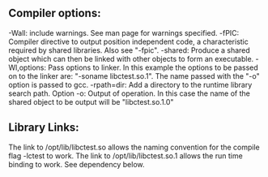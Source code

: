 ## Compiler options:

-Wall: include warnings. See man page for warnings specified.
-fPIC: Compiler directive to output position independent code, a characteristic required by shared libraries. Also see "-fpic".
-shared: Produce a shared object which can then be linked with other objects to form an executable.
-Wl,options: Pass options to linker.
In this example the options to be passed on to the linker are: "-soname libctest.so.1". The name passed with the "-o" option is passed to gcc.
-rpath=dir:  Add a directory to the runtime library search path.
Option -o: Output of operation. In this case the name of the shared object to be output will be "libctest.so.1.0"


## Library Links:

The link to /opt/lib/libctest.so allows the naming convention for the compile flag -lctest to work.
The link to /opt/lib/libctest.so.1 allows the run time binding to work. See dependency below.
